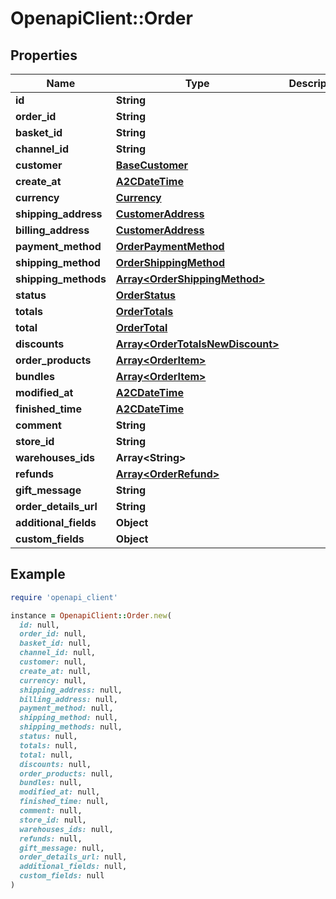 # OpenapiClient::Order

## Properties

| Name | Type | Description | Notes |
| ---- | ---- | ----------- | ----- |
| **id** | **String** |  | [optional] |
| **order_id** | **String** |  | [optional] |
| **basket_id** | **String** |  | [optional] |
| **channel_id** | **String** |  | [optional] |
| **customer** | [**BaseCustomer**](BaseCustomer.md) |  | [optional] |
| **create_at** | [**A2CDateTime**](A2CDateTime.md) |  | [optional] |
| **currency** | [**Currency**](Currency.md) |  | [optional] |
| **shipping_address** | [**CustomerAddress**](CustomerAddress.md) |  | [optional] |
| **billing_address** | [**CustomerAddress**](CustomerAddress.md) |  | [optional] |
| **payment_method** | [**OrderPaymentMethod**](OrderPaymentMethod.md) |  | [optional] |
| **shipping_method** | [**OrderShippingMethod**](OrderShippingMethod.md) |  | [optional] |
| **shipping_methods** | [**Array&lt;OrderShippingMethod&gt;**](OrderShippingMethod.md) |  | [optional] |
| **status** | [**OrderStatus**](OrderStatus.md) |  | [optional] |
| **totals** | [**OrderTotals**](OrderTotals.md) |  | [optional] |
| **total** | [**OrderTotal**](OrderTotal.md) |  | [optional] |
| **discounts** | [**Array&lt;OrderTotalsNewDiscount&gt;**](OrderTotalsNewDiscount.md) |  | [optional] |
| **order_products** | [**Array&lt;OrderItem&gt;**](OrderItem.md) |  | [optional] |
| **bundles** | [**Array&lt;OrderItem&gt;**](OrderItem.md) |  | [optional] |
| **modified_at** | [**A2CDateTime**](A2CDateTime.md) |  | [optional] |
| **finished_time** | [**A2CDateTime**](A2CDateTime.md) |  | [optional] |
| **comment** | **String** |  | [optional] |
| **store_id** | **String** |  | [optional] |
| **warehouses_ids** | **Array&lt;String&gt;** |  | [optional] |
| **refunds** | [**Array&lt;OrderRefund&gt;**](OrderRefund.md) |  | [optional] |
| **gift_message** | **String** |  | [optional] |
| **order_details_url** | **String** |  | [optional] |
| **additional_fields** | **Object** |  | [optional] |
| **custom_fields** | **Object** |  | [optional] |

## Example

```ruby
require 'openapi_client'

instance = OpenapiClient::Order.new(
  id: null,
  order_id: null,
  basket_id: null,
  channel_id: null,
  customer: null,
  create_at: null,
  currency: null,
  shipping_address: null,
  billing_address: null,
  payment_method: null,
  shipping_method: null,
  shipping_methods: null,
  status: null,
  totals: null,
  total: null,
  discounts: null,
  order_products: null,
  bundles: null,
  modified_at: null,
  finished_time: null,
  comment: null,
  store_id: null,
  warehouses_ids: null,
  refunds: null,
  gift_message: null,
  order_details_url: null,
  additional_fields: null,
  custom_fields: null
)
```

